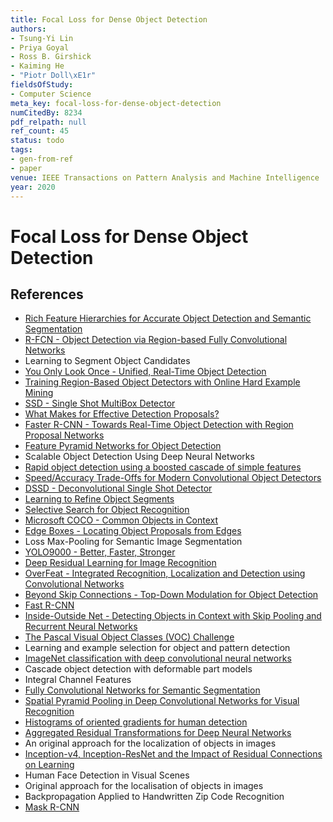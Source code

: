 ```yaml
---
title: Focal Loss for Dense Object Detection
authors:
- Tsung-Yi Lin
- Priya Goyal
- Ross B. Girshick
- Kaiming He
- "Piotr Doll\xE1r"
fieldsOfStudy:
- Computer Science
meta_key: focal-loss-for-dense-object-detection
numCitedBy: 8234
pdf_relpath: null
ref_count: 45
status: todo
tags:
- gen-from-ref
- paper
venue: IEEE Transactions on Pattern Analysis and Machine Intelligence
year: 2020
---
```


# Focal Loss for Dense Object Detection

## References

- [Rich Feature Hierarchies for Accurate Object Detection and Semantic Segmentation](./rich-feature-hierarchies-for-accurate-object-detection-and-semantic-segmentation.md)
- [R-FCN - Object Detection via Region-based Fully Convolutional Networks](./r-fcn-object-detection-via-region-based-fully-convolutional-networks.md)
- Learning to Segment Object Candidates
- [You Only Look Once - Unified, Real-Time Object Detection](./you-only-look-once-unified-real-time-object-detection.md)
- [Training Region-Based Object Detectors with Online Hard Example Mining](./training-region-based-object-detectors-with-online-hard-example-mining.md)
- [SSD - Single Shot MultiBox Detector](./ssd-single-shot-multibox-detector.md)
- [What Makes for Effective Detection Proposals?](./what-makes-for-effective-detection-proposals.md)
- [Faster R-CNN - Towards Real-Time Object Detection with Region Proposal Networks](./faster-r-cnn-towards-real-time-object-detection-with-region-proposal-networks.md)
- [Feature Pyramid Networks for Object Detection](./feature-pyramid-networks-for-object-detection.md)
- Scalable Object Detection Using Deep Neural Networks
- [Rapid object detection using a boosted cascade of simple features](./rapid-object-detection-using-a-boosted-cascade-of-simple-features.md)
- [Speed/Accuracy Trade-Offs for Modern Convolutional Object Detectors](./speed-accuracy-trade-offs-for-modern-convolutional-object-detectors.md)
- [DSSD - Deconvolutional Single Shot Detector](./dssd-deconvolutional-single-shot-detector.md)
- [Learning to Refine Object Segments](./learning-to-refine-object-segments.md)
- [Selective Search for Object Recognition](./selective-search-for-object-recognition.md)
- [Microsoft COCO - Common Objects in Context](./microsoft-coco-common-objects-in-context.md)
- [Edge Boxes - Locating Object Proposals from Edges](./edge-boxes-locating-object-proposals-from-edges.md)
- Loss Max-Pooling for Semantic Image Segmentation
- [YOLO9000 - Better, Faster, Stronger](./yolo9000-better-faster-stronger.md)
- [Deep Residual Learning for Image Recognition](./deep-residual-learning-for-image-recognition.md)
- [OverFeat - Integrated Recognition, Localization and Detection using Convolutional Networks](./overfeat-integrated-recognition-localization-and-detection-using-convolutional-networks.md)
- [Beyond Skip Connections - Top-Down Modulation for Object Detection](./beyond-skip-connections-top-down-modulation-for-object-detection.md)
- [Fast R-CNN](./fast-r-cnn.md)
- [Inside-Outside Net - Detecting Objects in Context with Skip Pooling and Recurrent Neural Networks](./inside-outside-net-detecting-objects-in-context-with-skip-pooling-and-recurrent-neural-networks.md)
- [The Pascal Visual Object Classes (VOC) Challenge](./the-pascal-visual-object-classes-voc-challenge.md)
- Learning and example selection for object and pattern detection
- [ImageNet classification with deep convolutional neural networks](./imagenet-classification-with-deep-convolutional-neural-networks.md)
- Cascade object detection with deformable part models
- Integral Channel Features
- [Fully Convolutional Networks for Semantic Segmentation](./fully-convolutional-networks-for-semantic-segmentation.md)
- [Spatial Pyramid Pooling in Deep Convolutional Networks for Visual Recognition](./spatial-pyramid-pooling-in-deep-convolutional-networks-for-visual-recognition.md)
- [Histograms of oriented gradients for human detection](./histograms-of-oriented-gradients-for-human-detection.md)
- [Aggregated Residual Transformations for Deep Neural Networks](./aggregated-residual-transformations-for-deep-neural-networks.md)
- An original approach for the localization of objects in images
- [Inception-v4, Inception-ResNet and the Impact of Residual Connections on Learning](./inception-v4-inception-resnet-and-the-impact-of-residual-connections-on-learning.md)
- Human Face Detection in Visual Scenes
- Original approach for the localisation of objects in images
- Backpropagation Applied to Handwritten Zip Code Recognition
- [Mask R-CNN](./mask-r-cnn.md)
